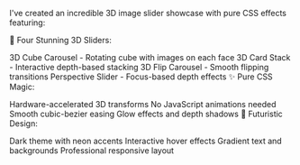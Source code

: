 I've created an incredible 3D image slider showcase with pure CSS effects featuring:

🎯 Four Stunning 3D Sliders:

3D Cube Carousel - Rotating cube with images on each face
3D Card Stack - Interactive depth-based stacking
3D Flip Carousel - Smooth flipping transitions
Perspective Slider - Focus-based depth effects
✨ Pure CSS Magic:

Hardware-accelerated 3D transforms
No JavaScript animations needed
Smooth cubic-bezier easing
Glow effects and depth shadows
🎨 Futuristic Design:

Dark theme with neon accents
Interactive hover effects
Gradient text and backgrounds
Professional responsive layout
